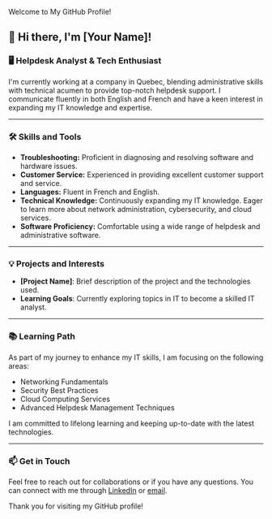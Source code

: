 Welcome to My GitHub Profile!

## 👋 Hi there, I'm [Your Name]!

### 🖥️ Helpdesk Analyst & Tech Enthusiast

I'm currently working at a company in Quebec, blending administrative skills with technical acumen to provide top-notch helpdesk support. I communicate fluently in both English and French and have a keen interest in expanding my IT knowledge and expertise.

---

### 🛠️ Skills and Tools

- **Troubleshooting:** Proficient in diagnosing and resolving software and hardware issues.
- **Customer Service:** Experienced in providing excellent customer support and service.
- **Languages:** Fluent in French and English.
- **Technical Knowledge:** Continuously expanding my IT knowledge. Eager to learn more about network administration, cybersecurity, and cloud services.
- **Software Proficiency:** Comfortable using a wide range of helpdesk and administrative software.

---

### 💡 Projects and Interests

- **[Project Name]**: Brief description of the project and the technologies used.
- **Learning Goals**: Currently exploring topics in IT to become a skilled IT analyst.

---

### 📚 Learning Path

As part of my journey to enhance my IT skills, I am focusing on the following areas:

- Networking Fundamentals
- Security Best Practices
- Cloud Computing Services
- Advanced Helpdesk Management Techniques

I am committed to lifelong learning and keeping up-to-date with the latest technologies.

---

### 📫 Get in Touch

Feel free to reach out for collaborations or if you have any questions. You can connect with me through [LinkedIn](#) or [email](#).

Thank you for visiting my GitHub profile!


<!--
**ulen7/ulen7** is a ✨ _special_ ✨ repository because its `README.md` (this file) appears on your GitHub profile.

Here are some ideas to get you started:

- 🔭 I’m currently working on ...
- 🌱 I’m currently learning ...
- 👯 I’m looking to collaborate on ...
- 🤔 I’m looking for help with ...
- 💬 Ask me about ...
- 📫 How to reach me: ...
- 😄 Pronouns: ...
- ⚡ Fun fact: ...
-->
